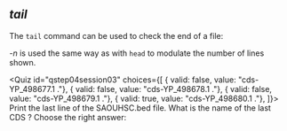 <script>
import Quiz from "$components/Quiz.svelte"; 
import Execute from "$components/Execute.svelte";
</script>

## _tail_

The `tail` command can be used to check the end of a file:

<Execute command="tail SAOUHSC.bed" />

_-n_ is used the same way as with `head` to modulate the number of lines shown.

<Quiz id="qstep04session03" choices={[
{ valid: false, value: "cds-YP_498677.1 ."},
{ valid: false, value: "cds-YP_498678.1 ."},
{ valid: false, value: "cds-YP_498679.1 ."},
{ valid: true, value: "cds-YP_498680.1 ."},
]}>
<span slot="prompt">
Print the last line of the SAOUHSC.bed file. What is the name of the last CDS ? Choose the right answer:
</span>
</Quiz>
